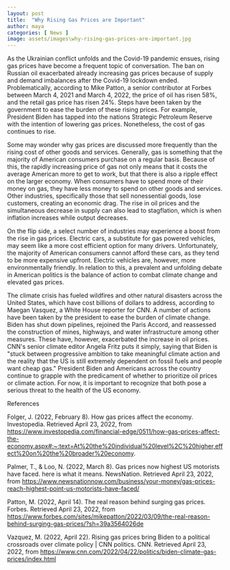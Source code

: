 ```yaml
---
layout: post
title:  "Why Rising Gas Prices are Important"
author: maya
categories: [ News ]
image: assets/images\why-rising-gas-prices-are-important.jpg
---
```


As the Ukrainian conflict unfolds and the Covid-19 pandemic ensues, rising gas prices have become a frequent topic of conversation. The ban on Russian oil exacerbated already increasing gas prices because of supply and demand imbalances after the Covid-19 lockdown ended. Problematically, according to Mike Patton, a senior contributor at Forbes between March 4, 2021 and March 4, 2022, the price of oil has risen 58%, and the retail gas price has risen 24%. Steps have been taken by the government to ease the burden of these rising prices. For example, President Biden has tapped into the nations Strategic Petroleum Reserve with the intention of lowering gas prices. Nonetheless, the cost of gas continues to rise. 

Some may wonder why gas prices are discussed more frequently than the rising cost of other goods and services. Generally, gas is something that the majority of American consumers purchase on a regular basis. Because of this, the rapidly increasing price of gas not only means that it costs the average American more to get to work, but that there is also a ripple effect on the larger economy. When consumers have to spend more of their money on gas, they have less money to spend on other goods and services. Other industries, specifically those that sell nonessential goods, lose customers, creating an economic drag. The rise in oil prices and the simultaneous decrease in supply can also lead to stagflation, which is when inflation increases while output decreases. 

On the flip side, a select number of industries may experience a boost from the rise in gas prices. Electric cars, a substitute for gas powered vehicles, may seem like a more cost efficient option for many drivers. Unfortunately, the majority of American consumers cannot afford these cars, as they tend to be more expensive upfront. Electric vehicles are, however, more environmentally friendly. In relation to this, a prevalent and unfolding debate in American politics is the balance of action to combat climate change and elevated gas prices.

The climate crisis has fueled wildfires and other natural disasters across the United States, which have cost billions of dollars to address, according to Maegan Vasquez, a White House reporter for CNN. A number of actions have been taken by the president to ease the burden of climate change. Biden has shut down pipelines, rejoined the Paris Accord, and reassessed the construction of mines, highways, and water infrastructure among other measures. These have, however, exacerbated the increase in oil prices. CNN's senior climate editor Angela Fritz puts it simply, saying that Biden is "stuck between progressive ambition to take meaningful climate action and the reality that the US is still extremely dependent on fossil fuels and people want cheap gas." President Biden and Americans across the country continue to grapple with the predicament of whether to prioritize oil prices or climate action. For now, it is important to recognize that both pose a serious threat to the health of the US economy. 

References 

Folger, J. (2022, February 8). How gas prices affect the economy. Investopedia. Retrieved April 23, 2022, from 		  https://www.investopedia.com/financial-edge/0511/how-gas-prices-affect-the-economy.aspx#:~:text=At%20the%20individual%20level%2C%20higher,effect%20on%20the%20broader%20economy. 

Palmer, T., &amp; Loo, N. (2022, March 8). Gas prices now highest US motorists have faced. here is what it 		means. NewsNation. Retrieved April 23, 2022, from https://www.newsnationnow.com/business/your-money/gas-prices-reach-highest-point-us-motorists-have-faced/ 

Patton, M. (2022, April 14). The real reason behind surging gas prices. Forbes. Retrieved April 23, 2022, from 	https://www.forbes.com/sites/mikepatton/2022/03/09/the-real-reason-behind-surging-gas-prices/?sh=39a3564026de 

Vazquez, M. (2022, April 22). Rising gas prices bring Biden to a political crossroads over climate policy | CNN politics. CNN. Retrieved April 23, 2022, from https://www.cnn.com/2022/04/22/politics/biden-climate-gas-prices/index.html 


